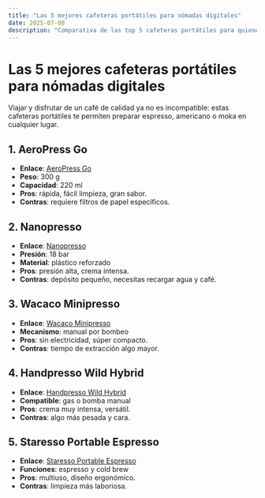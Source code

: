 ```yaml
---
title: "Las 5 mejores cafeteras portátiles para nómadas digitales"
date: 2025-07-08
description: "Comparativa de las top 5 cafeteras portátiles para quienes viven en movimiento."
---
```


# Las 5 mejores cafeteras portátiles para nómadas digitales

Viajar y disfrutar de un café de calidad ya no es incompatible: estas cafeteras portátiles te permiten preparar espresso, americano o moka en cualquier lugar.

## 1. AeroPress Go
- **Enlace**: [AeroPress Go](https://www.amazon.es/dp/B08FJBJGVV/?tag=websonly-21)  
- **Peso**: 300 g  
- **Capacidad**: 220 ml  
- **Pros**: rápida, fácil limpieza, gran sabor.  
- **Contras**: requiere filtros de papel específicos.

## 2. Nanopresso
- **Enlace**: [Nanopresso](https://www.amazon.es/dp/B07MNL4TZ5/?tag=websonly-21)  
- **Presión**: 18 bar  
- **Material**: plástico reforzado  
- **Pros**: presión alta, crema intensa.  
- **Contras**: depósito pequeño, necesitas recargar agua y café.

## 3. Wacaco Minipresso
- **Enlace**: [Wacaco Minipresso](https://www.amazon.es/dp/B00BM38VZY/?tag=websonly-21)  
- **Mecanismo**: manual por bombeo  
- **Pros**: sin electricidad, súper compacto.  
- **Contras**: tiempo de extracción algo mayor.

## 4. Handpresso Wild Hybrid
- **Enlace**: [Handpresso Wild Hybrid](https://www.amazon.es/dp/B00FYT6RCM/?tag=websonly-21)  
- **Compatible**: gas o bomba manual  
- **Pros**: crema muy intensa, versátil.  
- **Contras**: algo más pesada y cara.

## 5. Staresso Portable Espresso
- **Enlace**: [Staresso Portable Espresso](https://www.amazon.es/dp/B07S7JBBCP/?tag=websonly-21)  
- **Funciones**: espresso y cold brew  
- **Pros**: multiuso, diseño ergonómico.  
- **Contras**: limpieza más laboriosa.
